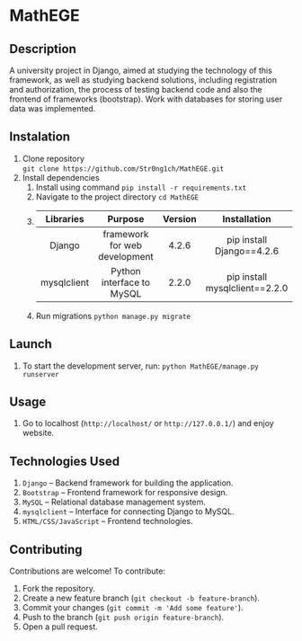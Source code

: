 # MathEGE

## Description
A university project in Django, aimed at studying the technology of this framework, as well as studying backend solutions, including registration and authorization, the process of testing backend code and also the frontend of frameworks (bootstrap). Work with databases for storing user data was implemented.

## Instalation
1. Clone repository <br>
  `git clone https://github.com/Str0ng1ch/MathEGE.git`
2. Install dependencies <br>
    1. Install using command `pip install -r requirements.txt`
    2. Navigate to the project directory `cd MathEGE`
    3. |   Libraries     |               Purpose                  |  Version  |        Installation             |
       |:---------------:|:--------------------------------------:|:---------:|:-------------------------------:|
       |      Django     |     framework for web development      |   4.2.6   | pip install Django==4.2.6       |
       |   mysqlclient   |       Python interface to MySQL        |   2.2.0   | pip install mysqlclient==2.2.0  |
    4. Run migrations `python manage.py migrate`

## Launch
  1. To start the development server, run: `python MathEGE/manage.py runserver`

## Usage
  1. Go to localhost (`http://localhost/` or `http://127.0.0.1/`) and enjoy website.

## Technologies Used
1. `Django` – Backend framework for building the application.
2. `Bootstrap` – Frontend framework for responsive design.
3. `MySQL` – Relational database management system.
4. `mysqlclient` – Interface for connecting Django to MySQL.
5. `HTML/CSS/JavaScript` – Frontend technologies.

## Contributing
Contributions are welcome! To contribute:
1. Fork the repository.
2. Create a new feature branch (`git checkout -b feature-branch`).
3. Commit your changes (`git commit -m 'Add some feature'`).
4. Push to the branch (`git push origin feature-branch`).
5. Open a pull request.
